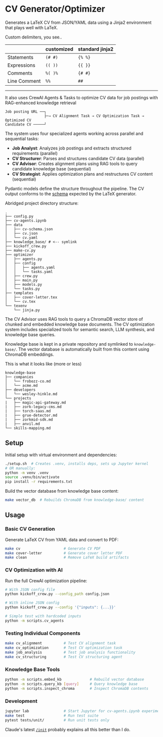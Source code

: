# CV Generator/Optimizer

Generates a LaTeX CV from JSON/YAML data using a Jinja2 environment that plays well with LaTeX.

Custom delimiters, you see..

|              | customized | standard jinja2 |
| ------------ | ---------- | --------------- |
| Statements   | `(# #)`    | `{% %}`         |
| Expressions  | `(( ))`    | `{{ }}`         |
| Comments     | `%( )%`    | `{# #}`         |
| Line Comment | `%%`       | `##`            |

---

It also uses CrewAI Agents & Tasks to optimize CV data for job postings with RAG-enhanced knowledge retrieval

```
Job posting URL ──┐
                  ├─→ CV Alignment Task → CV Optimization Task → Optimized CV
Candidate CV ─────┘
```

The system uses four specialized agents working across parallel and sequential tasks:

- **Job Analyst**: Analyzes job postings and extracts structured requirements (parallel)
- **CV Structurer**: Parses and structures candidate CV data (parallel)
- **CV Advisor**: Creates alignment plans using RAG tools to query candidate knowledge base (sequential)
- **CV Strategist**: Applies optimization plans and restructures CV content (sequential)

Pydantic models define the structure throughout the pipeline. The CV output conforms to the [schema](https://github.com/evokateur/cv-agents/blob/main/data/cv-schema.json) expected by the LaTeX generator.

Abridged project directory structure:

```
.
├── config.py
├── cv-agents.ipynb
├── data
│   ├── cv-schema.json
│   ├── cv.json
│   └── cv.yaml
├── knowledge_base/ # <-- symlink
├── kickoff_crew.py
├── make-cv.py
├── optimizer
│   ├── agents.py
│   ├── config
│   │   ├── agents.yaml
│   │   └── tasks.yaml
│   ├── crew.py
│   ├── main.py
│   ├── models.py
│   └── tasks.py
├── templates
│   ├── cover-letter.tex
│   └── cv.tex
└── texenv
    └── jinja.py
```

The CV Advisor uses RAG tools to query a ChromaDB vector store of chunked and embedded knowledge base documents. The CV optimization system includes specialized tools for semantic search, LLM synthesis, and knowledge base queries.

Knowledge base is kept in a private repository and symlinked to `knowledge-base/`. The vector database is automatically built from this content using ChromaDB embeddings.

This is what it looks like (more or less)

```
knowledge-base
├── companies
│   └── frobozz-co.md
│   └── acme.md
├── developers
│   └── wesley-hinkle.md
└── projects
|   ├── magic-api-gateway.md
|   ├── zork-legacy-cms.md
|   ├── torch-saas.md
|   ├── grue-detector.md
|   ├── zorkmid-sdk.md
|   ├── anvil.md
└── skills-mapping.md
```

## Setup

Initial setup with virtual environment and dependencies:

```bash
./setup.sh  # Creates .venv, installs deps, sets up Jupyter kernel
# OR manually:
python -m venv .venv
source .venv/bin/activate
pip install -r requirements.txt
```

Build the vector database from knowledge base content:

```bash
make vector_db  # Rebuilds ChromaDB from knowledge-base/ content
```

## Usage

### Basic CV Generation

Generate LaTeX CV from YAML data and convert to PDF:

```bash
make cv                    # Generate CV PDF
make cover-letter          # Generate cover letter PDF
make clean                 # Remove LaTeX build artifacts
```

### CV Optimization with AI

Run the full CrewAI optimization pipeline:

```bash
# With JSON config file
python kickoff_crew.py --config_path config.json

# With inline JSON config
python kickoff_crew.py --config '{"inputs": {...}}'

# Simple test with hardcoded inputs
python -m scripts.cv_agents
```

### Testing Individual Components

```bash
make cv_alignment          # Test CV alignment task
make cv_optimization       # Test CV optimization task
make job_analysis          # Test job analysis functionality
make cv_structuring        # Test CV structuring agent
```

### Knowledge Base Tools

```bash
python -m scripts.embed_kb             # Rebuild vector database
python -m scripts.query_kb [query]     # Query knowledge base
python -m scripts.inspect_chroma       # Inspect ChromaDB contents
```

### Development

```bash
jupyter lab                # Start Jupyter for cv-agents.ipynb experimentation
make test                  # Run test suite
pytest tests/unit/         # Run unit tests only
```

Claude's latest [`/init`](/CLAUDE.md) probably explains all this better than I do.
